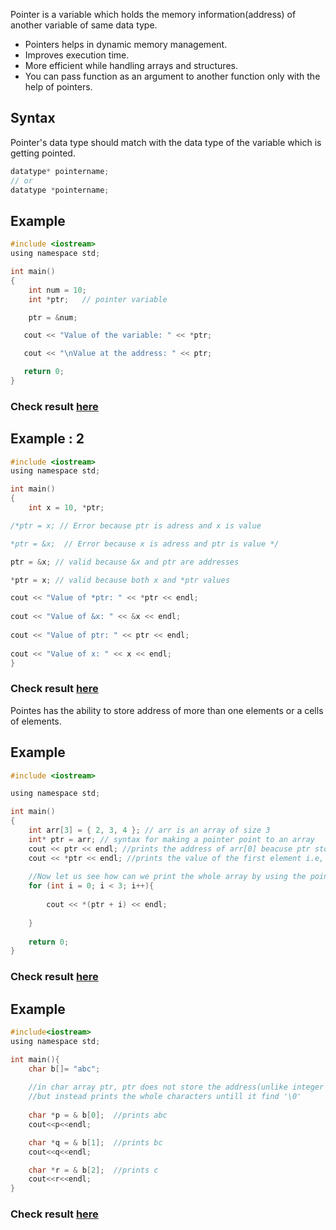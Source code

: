 Pointer is a variable which holds the memory information(address) of another variable of same data type.

* Pointers helps in dynamic memory management.
* Improves execution time.
* More efficient while handling arrays and structures.
* You can pass function as an argument to another function only with the help of pointers.

## Syntax

Pointer's data type should match with the data type of the variable which is getting pointed.

```c
datatype* pointername;
// or
datatype *pointername;
```

## Example

```c
#include <iostream>
using namespace std;

int main()
{
    int num = 10;     
    int *ptr;   // pointer variable

    ptr = &num;

   cout << "Value of the variable: " << *ptr;

   cout << "\nValue at the address: " << ptr;

   return 0;
}

```
###  Check result [here](https://onecompiler.com/cpp/3vmdfajwb)


## Example : 2

```c
#include <iostream>
using namespace std;

int main() 
{
    int x = 10, *ptr;

/*ptr = x; // Error because ptr is adress and x is value

*ptr = &x;  // Error because x is adress and ptr is value */

ptr = &x; // valid because &x and ptr are addresses

*ptr = x; // valid because both x and *ptr values 

cout << "Value of *ptr: " << *ptr << endl;
 
cout << "Value of &x: " << &x << endl;
 
cout << "Value of ptr: " << ptr << endl;
 
cout << "Value of x: " << x << endl;
}
```
### Check result [here](https://onecompiler.com/cpp/3vmdff4eq)

Pointes has the ability to store address of more than one elements or a cells of elements. 

## Example 
```c
#include <iostream>

using namespace std;

int main()
{
    int arr[3] = { 2, 3, 4 }; // arr is an array of size 3
    int* ptr = arr; // syntax for making a pointer point to an array
    cout << ptr << endl; //prints the address of arr[0] beacuse ptr stores the address of the first element of arr
    cout << *ptr << endl; //prints the value of the first element i.e, 2
    
    //Now let us see how can we print the whole array by using the pointer
    for (int i = 0; i < 3; i++){
    
        cout << *(ptr + i) << endl;
        
    }
    
    return 0;
}
```

### Check result [here](https://onecompiler.com/cpp/3yjazmygf)

## Example
```c
#include<iostream>
using namespace std;

int main(){
    char b[]= "abc";
    
    //in char array ptr, ptr does not store the address(unlike integer array)
    //but instead prints the whole characters untill it find '\0'  
    
    char *p = & b[0];  //prints abc 
    cout<<p<<endl;

    char *q = & b[1];  //prints bc 
    cout<<q<<endl;

    char *r = & b[2];  //prints c 
    cout<<r<<endl;
}
```

### Check result [here](https://onecompiler.com/cpp/3yjdvzrwk)




